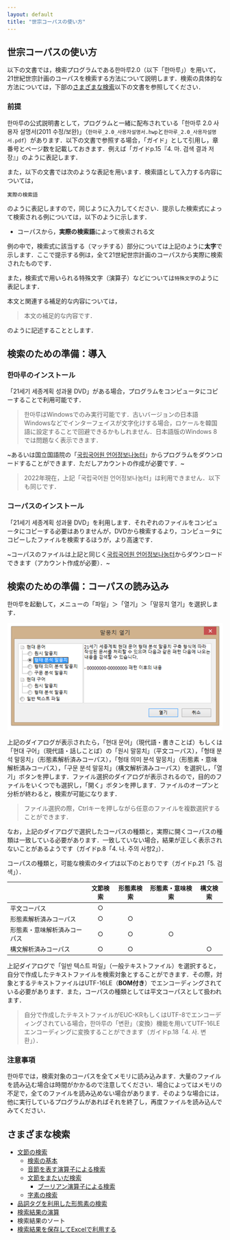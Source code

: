 ```yaml
---
layout: default
title: "世宗コーパスの使い方"
---
```


## 世宗コーパスの使い方

以下の文書では，検索プログラムである한마루2.0（以下「한마루」）を用いて，21世紀世宗計画のコーパスを検索する方法について説明します．検索の具体的な方法については，下部の[さまざまな検索](#さまざまな検索)以下の文書を参照してください．

### 前提

한마루の公式説明書として，プログラムと一緒に配布されている「한마루 2.0 사용자 설명서(2011 수정/보완)」（`한마루_2.0_사용자설명서.hwp`と`한마루_2.0_사용자설명서.pdf`）があります．以下の文書で参照する場合，「ガイド」として引用し，章番号とページ数を記載しておきます．例えば「ガイドp.15『4. 마. 검색 결과 저장』」のように表記します．

また，以下の文書では次のような表記を用います．検索語として入力する内容については，

```text
実際の検索語
```

のように表記しますので，同じように入力してください．提示した検索式によって検索される例については，以下のように示します．

* コーパスから，**実際の検索語**によって検索される文

例の中で，検索式に該当する（マッチする）部分については上記のように**太字**で示します．ここで提示する例は，全て21世紀世宗計画のコーパスから実際に検索されたものです．

また，検索式で用いられる特殊文字（演算子）などについては`特殊文字`のように表記します．

本文と関連する補足的な内容については，

> 本文の補足的な内容です．

のように記述することとします．

## 検索のための準備：導入

### 한마루のインストール

「21세기 세종계획 성과물 DVD」がある場合，プログラムをコンピュータにコピーすることで利用可能です．

> 한마루はWindowsでのみ実行可能です．古いバージョンの日本語Windowsなどでインターフェイスが文字化けする場合，ロケールを韓国語に設定することで回避できるかもしれません．日本語版のWindows 8では問題なく表示できます．

~あるいは国立国語院の「[국립국어원 언어정보나눔터](https://ithub.korean.go.kr/user/corpus/programManager.do)」からプログラムをダウンロードすることができます．ただしアカウントの作成が必要です．~

> 2022年現在，上記「국립국어원 언어정보나눔터」は利用できません．以下も同じです．

### コーパスのインストール

「21세기 세종계획 성과물 DVD」を利用します．それぞれのファイルをコンピュータにコピーする必要はありませんが，DVDから検索するより，コンピュータにコピーしたファイルを検索するほうが，より高速です．

~コーパスのファイルは上記と同じく[국립국어원 언어정보나눔터](https://ithub.korean.go.kr/user/total/database/corpusManager.do)からダウンロードできます（アカウント作成が必要）．~

## 検索のための準備：コーパスの読み込み

한마루を起動して，メニューの「파일」＞「열기」＞「말뭉치 열기」を選択します．

![tagged_open](../img/tagged_open.png)

上記のダイアログが表示されたら，「현대 문어」（現代語・書きことば）もしくは「현대 구어」（現代語・話しことば）の「원시 말뭉치」（平文コーパス），「형태 분석 말뭉치」（形態素解析済みコーパス），「형태 의미 분석 말뭉치」（形態素・意味解析済みコーパス），「구문 분석 말뭉치」（構文解析済みコーパス）を選択し，「열기」ボタンを押します．ファイル選択のダイアログが表示されるので，目的のファイルをいくつでも選択し，「開く」ボタンを押します．ファイルのオープンと分析が終わると，検索が可能になります．

> ファイル選択の際，Ctrlキーを押しながら任意のファイルを複数選択することができます．

なお，上記のダイアログで選択したコーパスの種類と，実際に開くコーパスの種類は一致している必要があります．一致していない場合，結果が正しく表示されないことがあるようです（ガイドp.8「4. 나. 주의 사항2」）．

コーパスの種類と，可能な検索のタイプは以下のとおりです（ガイドp.21「5. 검색」）．

&nbsp;    | 文節検索 | 形態素検索 | 形態素・意味検索 | 構文検索
:--|:---:|:---:|:---:|:--:
平文コーパス  | ○  |   |   |
形態素解析済みコーパス  | ○  | ○  |   |
形態素・意味解析済みコーパス  | ○  | ○  | ○  |
構文解析済みコーパス  | ○  | ○  |   | ○

上記ダイアログで「일반 텍스트 파일」（一般テキストファイル）を選択すると，自分で作成したテキストファイルを検索対象とすることができます．その際，対象とするテキストファイルはUTF-16LE（**BOM付き**）でエンコーディングされている必要があります．また，コーパスの種類としては平文コーパスとして扱われます．

> 自分で作成したテキストファイルがEUC-KRもしくはUTF-8でエンコーディングされている場合，한마루の「변환」（変換）機能を用いてUTF-16LEエンコーディングに変換することができます（ガイドp.18「4. 사. 변환」）．

### 注意事項

한마루では，検索対象のコーパスを全てメモリに読み込みます．大量のファイルを読み込む場合は時間がかかるので注意してください．場合によってはメモリの不足で，全てのファイルを読み込めない場合があります．そのような場合には，他に実行しているプログラムがあればそれを終了し，再度ファイルを読み込んでみてください．

## さまざまな検索

* [文節の検索](raw_corpus)
  * [検索の基本](raw_corpus#検索の基本)
  * [音節を表す演算子による検索](raw_corpus#音節を表す演算子による検索)
  * [文節をまたいだ検索](raw_corpus#文節をまたいだ検索)
    * [ブーリアン演算子による検索](raw_corpus#ブーリアン演算子による検索)
  * [字素の検索](raw_corpus#字素の検索)
* [品詞タグを利用した形態素の検索](tagged_corpus)
* [検索結果の演算](corpus_calc)
* 検索結果のソート
* [検索結果を保存してExcelで利用する](save_data_to_excel)
